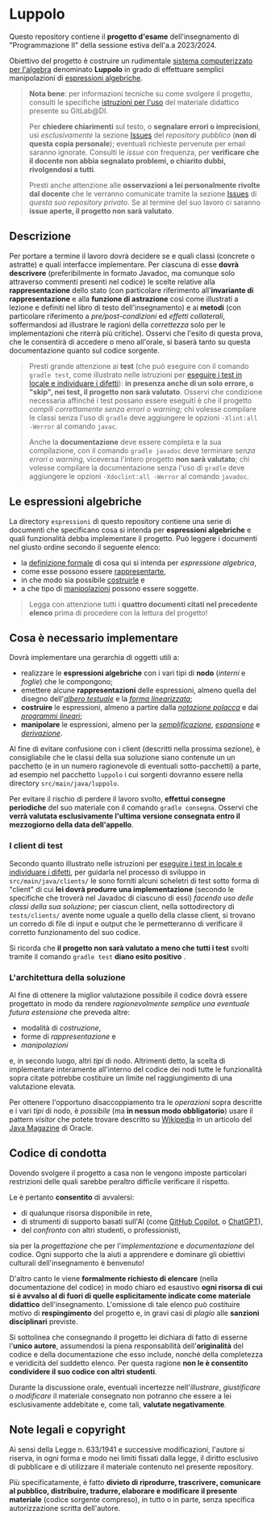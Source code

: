 # Luppolo

Questo repository contiene il **progetto d'esame** dell'insegnamento di
"Programmazione II" della sessione estiva dell'a.a 2023/2024.

Obiettivo del progetto è costruire un rudimentale [sistema computerizzato per
l'algebra](https://en.wikipedia.org/wiki/Computer_algebra) denominato
**Luppolo** in grado di effettuare semplici manipolazioni di [espressioni
algebriche](https://en.wikipedia.org/wiki/Algebraic_espressione).

> **Nota bene**: per informazioni tecniche su come svolgere il progetto,
> consulti le specifiche [istruzioni per
> l'uso](https://gitlab.di.unimi.it/prog2#istruzioni-duso) del materiale
> didattico presente su GitLab@DI.
> 
> Per **chiedere chiarimenti** sul testo, o **segnalare errori o imprecisioni**,
> usi *esclusivamente* la sezione
> [Issues](https://gitlab.di.unimi.it/prog2/progetti/240610/-/issues) del
> *repository pubblico* (**non di questa copia personale**); eventuali richieste
> pervenute per email saranno ignorate. Consulti le *issue* con frequenza, per
> **verificare che il docente non abbia segnalato problemi, o chiarito dubbi,
> rivolgendosi a tutti**.
>
> Presti anche attenzione alle **osservazioni a lei personalmente rivolte dal
> docente** che le verranno comunicate tramite la sezione [Issues](../../issues)
> di *questa suo repository privato*. Se al termine del suo lavoro ci saranno
> **issue aperte, il progetto non sarà valutato**.

## Descrizione

Per portare a termine il lavoro dovrà decidere se e quali classi (concrete o
astratte) e quali interfacce implementare. Per ciascuna di esse **dovrà
descrivere** (preferibilmente in formato Javadoc, ma comunque solo attraverso
commenti presenti nel codice) le scelte relative alla **rappresentazione** dello
stato (con particolare riferimento all'**invariante di rappresentazione** e alla
**funzione di astrazione** così come illustrati a lezione e definiti nel libro
di testo dell'insegnamento) e ai **metodi** (con particolare riferimento a
*pre/post-condizioni* ed *effetti collaterali*, soffermandosi ad illustrare le
ragioni della *correttezza* solo per le implementazioni che riterrà più
critiche). Osservi che l'esito di questa prova, che le consentirà di accedere o
meno all'orale, si baserà tanto su questa documentazione quanto sul codice
sorgente.

> Presti grande attenzione ai **test** (che può eseguire con il comando `gradle
> test`, come illustrato nelle istruzioni per [eseguire i test in locale e
> individuare i difetti](https://gitlab.di.unimi.it/prog2#eseguire-i-test-in-locale-e-individuare-i-difetti)):
> **in presenza anche di un solo errore, o "skip", nei test, il progetto non
> sarà valutato**. Osservi che condizione necessaria affinché i test possano
> essere eseguiti è che il progetto *compili correttamente senza errori o
> warning*; chi volesse compilare le classi senza l'uso di `gradle` deve
> aggiungere le opzioni `-Xlint:all -Werror` al comando `javac`. 
>
> Anche la **documentazione** deve essere completa e la sua compilazione, con il
> comando `gradle javadoc` deve terminare *senza errori o warning*, viceversa
> l'intero progetto **non sarà valutato**; chi volesse compilare la
> documentazione senza l'uso di `gradle` deve aggiungere le opzioni
> `-Xdoclint:all -Werror` al comando `javadoc`.


## Le espressioni algebriche

La directory `espressioni` di questo repository contiene una serie di documenti
che specificano cosa si intenda per **espressioni algebriche** e quali
funzionalità debba implementare il progetto. Può leggere i documenti nel giusto
ordine secondo il seguente elenco:

* la [definizione formale](./espressioni/README.md) di cosa qui si intenda per
  *espressione algebrica*,
* come esse possono essere [rappresentarte](./espressioni/1-Rappresentazione.md),
* in che modo sia possibile [costruirle](./espressioni/2-Costruzione.md) e
* a che tipo di [manipolazioni](./espressioni/3-Manipolazione.md) possono essere
  soggette.

> Legga con attenzione tutti i **quattro documenti citati nel precedente
> elenco** prima di procedere con la lettura del progetto!

## Cosa è necessario implementare

Dovrà implementare una gerarchia di oggetti utili a:

* realizzare le **espressioni algebriche** con i vari tipi di **nodo**
  (*interni* e *foglie*) che le compongono;
* emettere alcune **rappresentazioni** delle espressioni, almeno quella del
  disegno dell'[*albero
  testuale*](./espressioni/1-Rappresentazione.md#albero-testuale) e la [*forma
  linearizzata*](./espressioni/1-Rappresentazione.md#forma-linearizzata);
* **costruire** le espressioni, almeno a partire dalla [*notazione
  polacca*](./espressioni/2-Costruzione.md#notazione-polacca) e dai [*programmi
  lineari*](./espressioni/2-Costruzione.md#programmi-lineari);
* **manipolare** le espressioni, almeno per la
  [*semplificazione*](./espressioni/3-Manipolazione.md#semplificazione),
  [*espansione*](./espressioni/3-Manipolazione.md#espansione) e
  [*derivazione*](./espressioni/3-Manipolazione.md#derivazione).

Al fine di evitare confusione con i client (descritti nella prossima sezione), è
consigliabile che le classi della sua soluzione siano contenute un un pacchetto
(e in un numero ragionevole di eventuali sotto-pacchetti) a parte, ad esempio
nel pacchetto `luppolo` i cui sorgenti dovranno essere nella directory
`src/main/java/luppolo`.

Per evitare il rischio di perdere il lavoro svolto, **effettui consegne
periodiche** del suo materiale con il comando `gradle consegna`. Osservi che
**verrà valutata esclusivamente l'ultima versione consegnata entro il
mezzogiorno della data dell'appello**.

### I client di test

Secondo quanto illustrato nelle istruzioni per [eseguire i test in locale e
individuare i
difetti](https://gitlab.di.unimi.it/prog2#eseguire-i-test-in-locale-e-individuare-i-difetti),
per guidarla nel processo di sviluppo in `src/main/java/clients/` le sono
forniti alcuni scheletri di test sotto forma di "client" di cui **lei dovrà
produrre una implementazione** (secondo le specifiche che troverà nel Javadoc di
ciascuno di essi) *facendo uso delle classi della sua soluzione*; per ciascun
client, nella sottodirectory di `tests/clients/` avente nome uguale a quello
della classe client, si trovano un corredo di file di input e output che le
permetteranno di verificare il corretto funzionamento del suo codice.

Si ricorda che **il progetto non sarà valutato a meno che tutti i test** svolti
tramite il comando `gradle test` **diano esito positivo** .

### L'architettura della soluzione

Al fine di ottenere la miglior valutazione possibile il codice dovrà essere
progettato in modo da rendere *ragionevolmente semplice una eventuale futura
estensione* che preveda altre:

* modalità di *costruzione*,
* forme di *rappresentazione* e
* *manipolazioni*

e, in secondo luogo, altri *tipi* di nodo. Altrimenti detto, la scelta di
implementare interamente all'interno del codice dei nodi tutte le funzionalità
sopra citate potrebbe costituire un limite nel raggiungimento di una valutazione
elevata.

Per ottenere l'opportuno disaccoppiamento tra le *operazioni* sopra descritte e
i vari *tipi* di nodo, è *possibile* (ma **in nessun modo obbligatorio**) usare
il pattern *visitor* che potete trovare descritto su
[Wikipedia](https://en.wikipedia.org/wiki/Visitor_pattern)  in un articolo del
[Java
Magazine](https://blogs.oracle.com/javamagazine/post/the-visitor-design-pattern-in-depth)
di Oracle.


## Codice di condotta

Dovendo svolgere il progetto a casa non le vengono imposte particolari
restrizioni delle quali sarebbe peraltro difficile verificare il rispetto.

Le è pertanto **consentito** di avvalersi:

* di qualunque risorsa disponibile in rete,
* di strumenti di supporto basati sull'AI (come [GitHub
  Copilot](https://github.com/features/copilot), o
  [ChatGPT](https://chat.openai.com/)),
* del *confronto* con altri studenti, o professionisti,

sia per la *progettazione* che per l'*implementazione* e *documentazione* del
codice. Ogni supporto che la aiuti a apprendere e dominare gli obiettivi
culturali dell'insegnamento è benvenuto! 

D'altro canto le viene  **formalmente richiesto di elencare** (nella
documentazione del codice) in modo chiaro ed esaustivo **ogni risorsa di cui si
è avvalso al di fuori di quelle esplicitamente indicate come materiale
didattico** dell'insegnamento. L'omissione di tale elenco può costituire motivo
di **respingimento** del progetto e, in gravi casi di *plagio* alle **sanzioni
disciplinari** previste.

Si sottolinea che consegnando il progetto lei dichiara di fatto di esserne
l'**unico autore**, assumendosi la piena responsabilità dell'**originalità** del
codice e della documentazione che esso include, nonché della completezza e
veridicità del suddetto elenco. Per questa ragione **non le è consentito
condividere il suo codice con altri studenti**.

Durante la discussione orale, eventuali incertezze nell'*illustrare*,
*giustificare* o *modificare* il materiale consegnato non potranno che essere a
lei esclusivamente addebitate e, come tali, **valutate negativamente**.

## Note legali e copyright

Ai sensi della Legge n. 633/1941 e successive modificazioni, l'autore si
riserva, in ogni forma e modo nei limiti fissati dalla legge, il diritto
esclusivo di pubblicare e di utilizzare il materiale contenuto nel presente
repository.

Più specificatamente, è fatto **divieto di riprodurre, trascrivere, comunicare
al pubblico, distribuire, tradurre, elaborare e modificare il presente
materiale** (codice sorgente compreso), in tutto o in parte, senza specifica
autorizzazione scritta dell'autore.